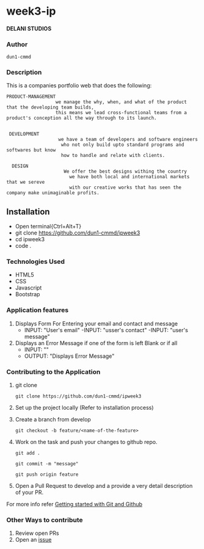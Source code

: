 # week3-ip
#### DELANI STUDIOS

### Author

```dun1-cmmd```

### Description

This is a companies portfolio web that does the following:

    PRODUCT-MANAGEMENT
                      we manage the why, when, and what of the product that the developing team builds,
                      this means we lead cross-functional teams from a product's conception all the way through to its launch.


     DEVELOPMENT
                       we have a team of developers and software engineers 
                        who not only build upto standard programs and softwares but know 
                        how to handle and relate with clients.

      DESIGN
                         We offer the best designs withing the country
                           we have both local and international markets that we sereve
                           with our creative works that has seen the company make unimaginable profits.





## Installation

  - Open terminal{Ctrl+Alt+T}
  - git clone https://github.com/dun1-cmmd/ipweek3
  - cd ipweek3
  - code .

### Technologies Used

  - HTML5
  - CSS
  - Javascript
  - Bootstrap


### Application features

  1. Displays Form For Entering your email and contact and message
      - INPUT: "User's email"
      -INPUT:  "usser's contact"
      -INPUT: "user's message"
  2. Displays an Error Message if one of the form is left Blank or if all
      - INPUT: ""
      - OUTPUT: "Displays Error Message"
  

### Contributing to the Application
1. git clone
   
   ``` git clone https://github.com/dun1-cmmd/ipweek3 ```

2. Set up the project locally (Refer to installation process)


3. Create a branch from develop

   ``` git checkout -b feature/<name-of-the-feature> ```
   

4. Work on the task and push your changes to github repo.

   
   ``` git add . ```

   ``` git commit -m "message" ```



   ``` git push origin feature ```
   

5. Open a Pull Request to develop and a provide a very detail description of your PR.

  For more info refer [Getting started with Git and Github](https://towardsdatascience.com/getting-started-with-git-and-github-6fcd0f2d4ac6)


### Other Ways to contribute

  1. Review open PRs
  2. Open an [issue](https://help.github.com/en/articles/about-issues)
